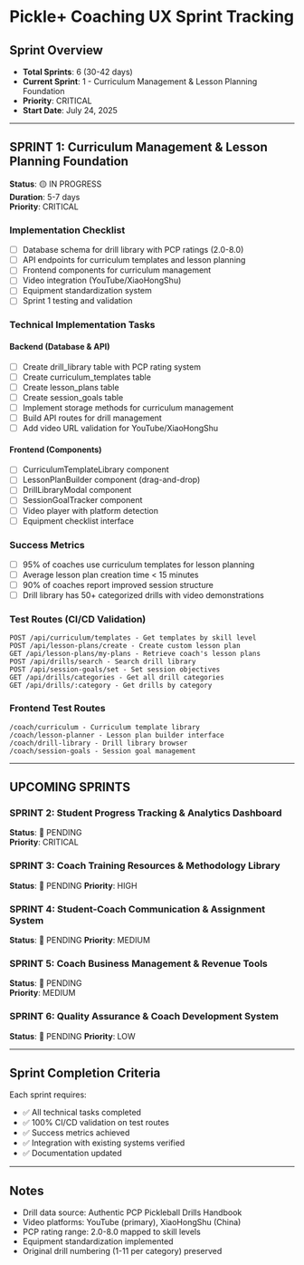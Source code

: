 # Pickle+ Coaching UX Sprint Tracking

## Sprint Overview
- **Total Sprints**: 6 (30-42 days)
- **Current Sprint**: 1 - Curriculum Management & Lesson Planning Foundation
- **Priority**: CRITICAL
- **Start Date**: July 24, 2025

---

## SPRINT 1: Curriculum Management & Lesson Planning Foundation
**Status**: 🟡 IN PROGRESS  
**Duration**: 5-7 days  
**Priority**: CRITICAL

### Implementation Checklist
- [ ] Database schema for drill library with PCP ratings (2.0-8.0)
- [ ] API endpoints for curriculum templates and lesson planning
- [ ] Frontend components for curriculum management
- [ ] Video integration (YouTube/XiaoHongShu)
- [ ] Equipment standardization system
- [ ] Sprint 1 testing and validation

### Technical Implementation Tasks
#### Backend (Database & API)
- [ ] Create drill_library table with PCP rating system
- [ ] Create curriculum_templates table  
- [ ] Create lesson_plans table
- [ ] Create session_goals table
- [ ] Implement storage methods for curriculum management
- [ ] Build API routes for drill management
- [ ] Add video URL validation for YouTube/XiaoHongShu

#### Frontend (Components)
- [ ] CurriculumTemplateLibrary component
- [ ] LessonPlanBuilder component (drag-and-drop)
- [ ] DrillLibraryModal component
- [ ] SessionGoalTracker component
- [ ] Video player with platform detection
- [ ] Equipment checklist interface

### Success Metrics
- [ ] 95% of coaches use curriculum templates for lesson planning
- [ ] Average lesson plan creation time < 15 minutes
- [ ] 90% of coaches report improved session structure
- [ ] Drill library has 50+ categorized drills with video demonstrations

### Test Routes (CI/CD Validation)
```
POST /api/curriculum/templates - Get templates by skill level
POST /api/lesson-plans/create - Create custom lesson plan  
GET /api/lesson-plans/my-plans - Retrieve coach's lesson plans
POST /api/drills/search - Search drill library
POST /api/session-goals/set - Set session objectives
GET /api/drills/categories - Get all drill categories
GET /api/drills/:category - Get drills by category
```

### Frontend Test Routes
```
/coach/curriculum - Curriculum template library
/coach/lesson-planner - Lesson plan builder interface
/coach/drill-library - Drill library browser
/coach/session-goals - Session goal management
```

---

## UPCOMING SPRINTS

### SPRINT 2: Student Progress Tracking & Analytics Dashboard
**Status**: 🔴 PENDING  
**Priority**: CRITICAL

### SPRINT 3: Coach Training Resources & Methodology Library  
**Status**: 🔴 PENDING
**Priority**: HIGH

### SPRINT 4: Student-Coach Communication & Assignment System
**Status**: 🔴 PENDING
**Priority**: MEDIUM

### SPRINT 5: Coach Business Management & Revenue Tools
**Status**: 🔴 PENDING  
**Priority**: MEDIUM

### SPRINT 6: Quality Assurance & Coach Development System
**Status**: 🔴 PENDING
**Priority**: LOW

---

## Sprint Completion Criteria
Each sprint requires:
- ✅ All technical tasks completed
- ✅ 100% CI/CD validation on test routes
- ✅ Success metrics achieved
- ✅ Integration with existing systems verified
- ✅ Documentation updated

---

## Notes
- Drill data source: Authentic PCP Pickleball Drills Handbook
- Video platforms: YouTube (primary), XiaoHongShu (China)
- PCP rating range: 2.0-8.0 mapped to skill levels
- Equipment standardization implemented
- Original drill numbering (1-11 per category) preserved
